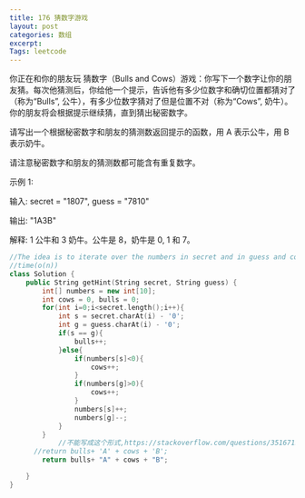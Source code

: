 ```yaml
---
title: 176 猜数字游戏
layout: post
categories: 数组
excerpt: 
Tags: leetcode
---
```


你正在和你的朋友玩 猜数字（Bulls and Cows）游戏：你写下一个数字让你的朋友猜。每次他猜测后，你给他一个提示，告诉他有多少位数字和确切位置都猜对了（称为“Bulls”, 公牛），有多少位数字猜对了但是位置不对（称为“Cows”, 奶牛）。你的朋友将会根据提示继续猜，直到猜出秘密数字。

请写出一个根据秘密数字和朋友的猜测数返回提示的函数，用 A 表示公牛，用 B 表示奶牛。

请注意秘密数字和朋友的猜测数都可能含有重复数字。

示例 1:

输入: secret = "1807", guess = "7810"

输出: "1A3B"

解释: 1 公牛和 3 奶牛。公牛是 8，奶牛是 0, 1 和 7。

```c++
//The idea is to iterate over the numbers in secret and in guess and count all bulls right away. For cows maintain an array that stores count of the number appearances in secret and in guess. Increment cows when either number from secret was already seen in guest or vice versa(反之亦然).
//time(o(n))
class Solution {
    public String getHint(String secret, String guess) {
        int[] numbers = new int[10];
        int cows = 0, bulls = 0;
        for(int i=0;i<secret.length();i++){
            int s = secret.charAt(i) - '0';
            int g = guess.charAt(i) - '0';
            if(s == g){
                bulls++;
            }else{
                if(numbers[s]<0){
                    cows++;
                }
                if(numbers[g]>0){
                    cows++;
                }
                numbers[s]++;
                numbers[g]--;
            }
        }
			//不能写成这个形式,https://stackoverflow.com/questions/35167196/java-tostring-error-error-incompatible-types-int-cannot-be-converted-to-stri
      //return bulls+ 'A' + cows + 'B';
        return bulls+ "A" + cows + "B";

    }
}
```


